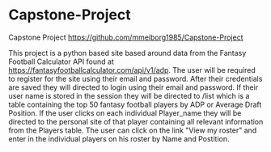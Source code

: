 # Capstone-Project
Capstone Project
https://github.com/mmeiborg1985/Capstone-Project

This project is a python based site based around data from the Fantasy Football Calculator API found at https://fantasyfootballcalculator.com/api/v1/adp. 
The user will be required to register for the site using their email and password. After their credentials are saved they will directed to login using their email and password. If their user name is stored in the session they will be directed to /list which is a table containing the top 50 fantasy football players by ADP or Average Draft Position. If the user clicks on each individual Player_name they will be directed to the personal site of that player containing all relevant information from the Players table. The user can click on the link "View my roster" and enter in the individual players on his roster by Name and Postition. 
